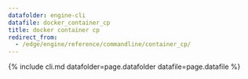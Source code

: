 ```yaml
---
datafolder: engine-cli
datafile: docker_container_cp
title: docker container cp
redirect_from:
  - /edge/engine/reference/commandline/container_cp/
---
```


<!--
Sorry, but the contents of this page are automatically generated from
Docker's source code. If you want to suggest a change to the text that appears
here, you'll need to find the string by searching this repo:

https://github.com/docker/cli
-->

{% include cli.md datafolder=page.datafolder datafile=page.datafile %}
